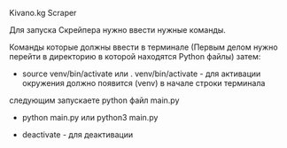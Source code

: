 Kivano.kg Scraper

Для запуска Скрейпера нужно ввести нужные команды.

Команды которые должны ввести в терминале
(Первым делом нужно перейти в директорию в которой находятся Python файлы)
затем: 
- source venv/bin/activate или . venv/bin/activate - для активации окружения
должно появится (venv) в начале строки терминала

следующим запускаете python файл main.py
- python main.py или python3 main.py

- deactivate - для деактивации
